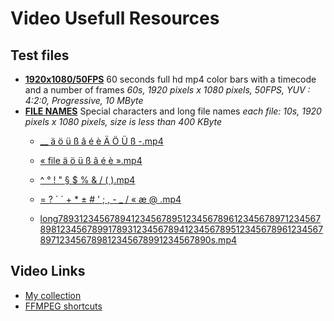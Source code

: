 # Video Usefull Resources

## Test files

- [**1920x1080/50FPS**](raw/master/test_files/testsrcb.mp4) 60 seconds full hd mp4 color bars with a timecode and a number of frames
  *60s, 1920 pixels x 1080 pixels, 50FPS, YUV : 4:2:0, Progressive, 10 MByte*
- **[FILE NAMES](https://github.com/vidanov/video/tree/master/test_files/characters)** Special characters and long file names
  *each file: 10s, 1920 pixels x 1080 pixels, size is less than 400 KByte*
    - [__  ä ö ü ß â é è Ä Ö Ü ß -.mp4](https://github.com/vidanov/video/raw/master/test_files/characters/%3D%20%3F%20%60%20´%20%2B%20*%20±%20%20%23%20'%20%3B%20%2C%20%20-%20_%20:%20«%20æ%20%40%20.mp4)

    - [« file ä ö ü ß â é è  ».mp4](https://github.com/vidanov/video/raw/master/test_files/characters/«%20file%20ä%20ö%20ü%20ß%20â%20é%20è%20%20».mp4)

    - [^ ° ! " § $ % & / ( ).mp4](https://github.com/vidanov/video/raw/master/test_files/characters/%5E%20°%20!%20%22%20§%20%24%20%25%20%26%20:%20(%20).mp4)
    - [= ? ` ´ + * ±  # ' ; ,  - _ / « æ @ .mp4](https://github.com/vidanov/video/raw/master/test_files/characters/%3D%20%3F%20%60%20´%20%2B%20*%20±%20%20%23%20'%20%3B%20%2C%20%20-%20_%20:%20«%20æ%20%40%20.mp4)
    - [long7893123456789412345678951234567896123456789712345678981234567899178931234567894123456789512345678961234567897123456789812345678991234567890s.mp4](https://github.com/vidanov/video/raw/master/test_files/characters/long7893123456789412345678951234567896123456789712345678981234567899178931234567894123456789512345678961234567897123456789812345678991234567890s.mp4)


## Video Links

- [My collection](Video_Links.md)
- [FFMPEG shortcuts](ffmpeg.md)


